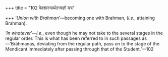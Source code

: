 +++
title = "102 वेदशास्त्रार्थतत्त्वज्ञो यत्र"

+++
‘*Union with Brahman*’—becoming one with Brahman, (*i.e*., attaining
Brahman).

‘*In whatever*’—*i.e*., even though he may not take to the several
stages in the regular order. This is what has been referred to in such
passages as—‘Brāhmaṇas, deviating from the regular path, pass on to the
stage of the Mendicant immediately after passing through that of the
Student.’—102


